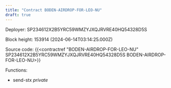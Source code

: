 ```yaml
---
title: "Contract BODEN-AIRDROP-FOR-LEO-NU"
draft: true
---
```

Deployer: SP234612X2B5YRC59WMZYJXQJRVRE40HQ54328D5S


 



Block height: 153914 (2024-06-14T03:14:25.000Z)

Source code: {{<contractref "BODEN-AIRDROP-FOR-LEO-NU" SP234612X2B5YRC59WMZYJXQJRVRE40HQ54328D5S BODEN-AIRDROP-FOR-LEO-NU>}}

Functions:

* send-stx _private_
